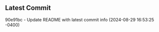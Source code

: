 
## Latest Commit
90e91bc - Update README with latest commit info (2024-08-29 16:53:25 -0400) <Yunxi-Zhou>
